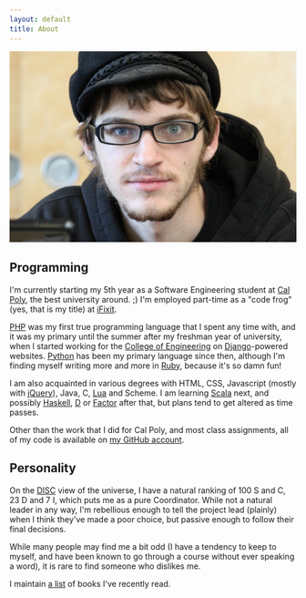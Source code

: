 ```yaml
---
layout: default
title: About
---
```


![](/media/images/me.jpg)

## Programming

I'm currently starting my 5th year as a Software Engineering student at [Cal
Poly], the best university around. ;) I'm employed part-time as a "code frog"
(yes, that is my title) at [iFixit].

[PHP] was my first true programming language that I spent any time with, and it
was my primary until the summer after my freshman year of university, when I
started working for the [College of Engineering] on [Django]-powered websites.
[Python] has been my primary language since then, although I'm finding myself
writing more and more in [Ruby], because it's so damn fun!

I am also acquainted in various degrees with HTML, CSS, Javascript (mostly with
[jQuery]), Java, C, [Lua] and Scheme. I am learning [Scala] next, and possibly
[Haskell], [D] or [Factor] after that, but plans tend to get altered as time passes.

Other than the work that I did for Cal Poly, and most class assignments, all of
my code is available on [my GitHub account].


[Cal Poly]: http://calpoly.edu/
[iFixit]: http://ifixit.com/

[PHP]: http://php.net/
[College of Engineering]: http://ceng.calpoly.edu/
[Django]: http://www.djangoproject.com/
[Python]: http://python.org/
[Ruby]: http://www.ruby-lang.org/

[jQuery]: http://jquery.com/
[Lua]: http://www.lua.org/
[Scala]: http://www.scala-lang.org/
[Haskell]: http://www.haskell.org/
[D]: http://digitalmars.com/d/index.html
[Factor]: http://factorcode.org/

[my GitHub account]: http://github.com/xiongchiamiov/


## Personality

On the [DISC] view of the universe, I have a natural ranking of 100 S and C, 23
D and 7 I, which puts me as a pure Coordinator. While not a natural leader in
any way, I'm rebellious enough to tell the project lead (plainly) when I think
they've made a poor choice, but passive enough to follow their final decisions.

While many people may find me a bit odd (I have a tendency to keep to myself,
and have been known to go through a course without ever speaking a word), it is
rare to find someone who dislikes me.

I maintain [a list][reading-list] of books I've recently read.


[DISC]: http://en.wikipedia.org/wiki/DISC_assessment
[reading-list]: /about/reading-list.html
